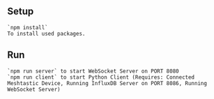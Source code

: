 ## Setup

    `npm install`
    To install used packages.

## Run

    `npm run server` to start WebSocket Server on PORT 8080
    `npm run client` to start Python Client (Requires: Connected Meshtastic Device, Running InfluxDB Server on PORT 8086, Running WebSocket Server)
